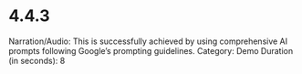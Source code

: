 # 4.4.3

Narration/Audio: 
This is successfully achieved by using comprehensive AI prompts following Google’s prompting guidelines.
Category: Demo
Duration (in seconds): 8